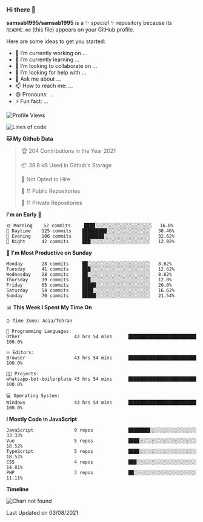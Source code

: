 ### Hi there 👋

**samsab1995/samsab1995** is a ✨ _special_ ✨ repository because its `README.md` (this file) appears on your GitHub profile.

Here are some ideas to get you started:

- 🔭 I’m currently working on ...
- 🌱 I’m currently learning ...
- 👯 I’m looking to collaborate on ...
- 🤔 I’m looking for help with ...
- 💬 Ask me about ...
- 📫 How to reach me: ...
- 😄 Pronouns: ...
- ⚡ Fun fact: ...

<!--START_SECTION:waka-->
![Profile Views](http://img.shields.io/badge/Profile%20Views-0-blue)

![Lines of code](https://img.shields.io/badge/From%20Hello%20World%20I%27ve%20Written-550250%20lines%20of%20code-blue)

**🐱 My Github Data** 

> 🏆 204 Contributions in the Year 2021
 > 
> 📦 38.8 kB Used in Github's Storage 
 > 
> 🚫 Not Opted to Hire
 > 
> 📜 11 Public Repositories 
 > 
> 🔑 11 Private Repositories  
 > 
**I'm an Early 🐤** 

```text
🌞 Morning    52 commits     ████░░░░░░░░░░░░░░░░░░░░░   16.0% 
🌆 Daytime    125 commits    █████████░░░░░░░░░░░░░░░░   38.46% 
🌃 Evening    106 commits    ████████░░░░░░░░░░░░░░░░░   32.62% 
🌙 Night      42 commits     ███░░░░░░░░░░░░░░░░░░░░░░   12.92%

```
📅 **I'm Most Productive on Sunday** 

```text
Monday       28 commits     ██░░░░░░░░░░░░░░░░░░░░░░░   8.62% 
Tuesday      41 commits     ███░░░░░░░░░░░░░░░░░░░░░░   12.62% 
Wednesday    28 commits     ██░░░░░░░░░░░░░░░░░░░░░░░   8.62% 
Thursday     39 commits     ███░░░░░░░░░░░░░░░░░░░░░░   12.0% 
Friday       65 commits     █████░░░░░░░░░░░░░░░░░░░░   20.0% 
Saturday     54 commits     ████░░░░░░░░░░░░░░░░░░░░░   16.62% 
Sunday       70 commits     █████░░░░░░░░░░░░░░░░░░░░   21.54%

```


📊 **This Week I Spent My Time On** 

```text
⌚︎ Time Zone: Asia/Tehran

💬 Programming Languages: 
Other                    43 hrs 54 mins      █████████████████████████   100.0%

🔥 Editors: 
Browser                  43 hrs 54 mins      █████████████████████████   100.0%

🐱‍💻 Projects: 
whatsapp-bot-boilerplate 43 hrs 54 mins      █████████████████████████   100.0%

💻 Operating System: 
Windows                  43 hrs 54 mins      █████████████████████████   100.0%

```

**I Mostly Code in JavaScript** 

```text
JavaScript               9 repos             ████████░░░░░░░░░░░░░░░░░   33.33% 
Vue                      5 repos             ████░░░░░░░░░░░░░░░░░░░░░   18.52% 
TypeScript               5 repos             ████░░░░░░░░░░░░░░░░░░░░░   18.52% 
CSS                      4 repos             ███░░░░░░░░░░░░░░░░░░░░░░   14.81% 
PHP                      3 repos             ██░░░░░░░░░░░░░░░░░░░░░░░   11.11%

```


**Timeline**

![Chart not found](https://raw.githubusercontent.com/samsab1995/samsab1995/main/charts/bar_graph.png) 


 Last Updated on 03/08/2021
<!--END_SECTION:waka-->
